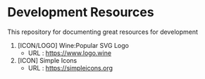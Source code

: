 # Development Resources
This repository for documenting great resources for development 

1. [ICON/LOGO] Wine:Popular SVG Logo
   - URL  : https://www.logo.wine
2. [ICON] Simple Icons
   - URL : https://simpleicons.org
